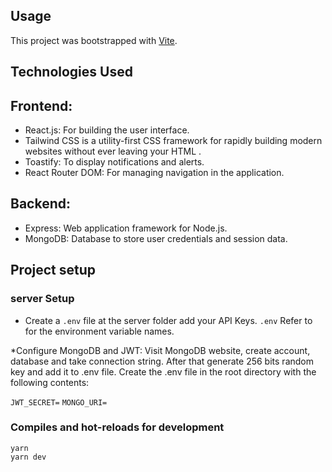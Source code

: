 ## Usage
This project was bootstrapped with [Vite](https://vitejs.dev/).

## Technologies Used
## Frontend:
- React.js: For building the user interface.
- Tailwind CSS is a utility-first CSS framework for rapidly building modern websites without ever leaving your HTML .
- Toastify: To display notifications and alerts.
- React Router DOM: For managing navigation in the application.

## Backend:
- Express: Web application framework for Node.js.
- MongoDB: Database to store user credentials and session data.

## Project setup

### server Setup
* Create a `.env` file at the server folder add your API Keys. `.env` Refer to for the environment variable names.

*Configure MongoDB and JWT:
Visit MongoDB website, create account, database and take connection string.
After that generate 256 bits random key and add it to .env file.
Create the .env file in the root directory with the following contents:

`JWT_SECRET=`
`MONGO_URI=`

### Compiles and hot-reloads for development
```
yarn
yarn dev
```



